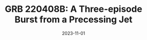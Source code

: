 ---
title: "GRB 220408B: A Three-episode Burst from a Precessing Jet"
collection: publications
permalink: /publication/2023-11-01-GRB-220408B-A-Three-episode-Burst-from-a-Precessing-Jet
date: 2023-11-01
venue: 'Research in Astronomy and Astrophysics'
citation: 'Zhang Z, Iris Yin Y H, Wang C, et al. Research in Astronomy and Astrophysics, 2023'
ads_link: 'https://ui.adsabs.harvard.edu/abs/2023RAA....23k5023Z'
---